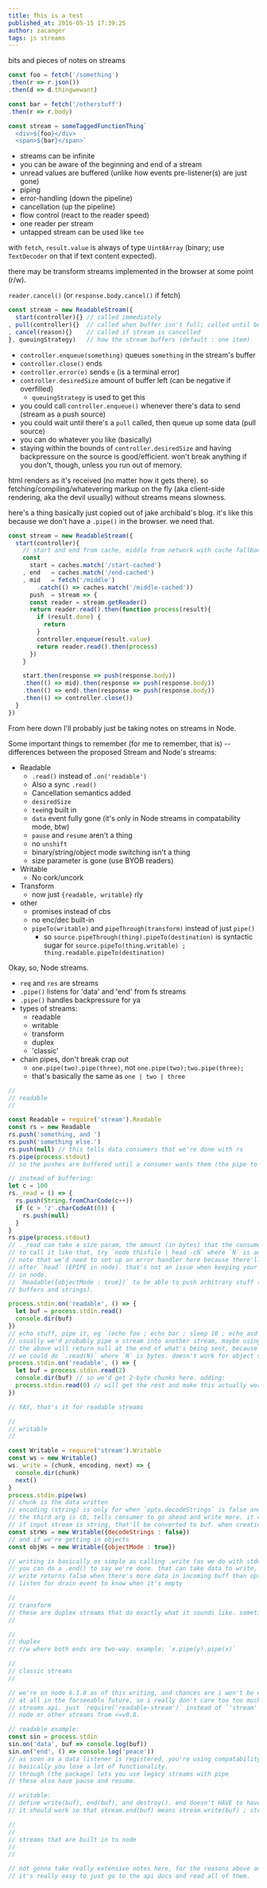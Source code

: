 ```yaml
---
title: This is a test
published_at: 2016-05-15 17:39:25
author: zacanger
tags: js streams
---
```


bits and pieces of notes on streams

```javascript
const foo = fetch('/something')
.then(r => r.json())
.then(d => d.thingwewant)

const bar = fetch('/otherstuff')
.then(r => r.body)

const stream = someTaggedFunctionThing`
  <div>${foo}</div>
  <span>${bar}</span>`
```

* streams can be infinite
* you can be aware of the beginning and end of a stream
* unread values are buffered (unlike how events pre-listener(s) are just gone)
* piping
* error-handling (down the pipeline)
* cancellation (up the pipeline)
* flow control (react to the reader speed)
* one reader per stream
* untapped stream can be used like `tee`

with `fetch`, `result.value` is always of type `Uint8Array` (binary; use `TextDecoder`
on that if text content expected).

there may be transform streams implemented in the browser at some point (r/w).

`reader.cancel()` (or `response.body.cancel()` if fetch)

```javascript
const stream = new ReadableStream({
  start(controller){} // called immediately
, pull(controller){}  // called when buffer isn't full; called until buffer is full
, cancel(reason){}    // called if stream is cancelled
}, queuingStrategy)   // how the stream buffers (default : one item)

```

* `controller.enqueue(something)` queues `something` in the stream's buffer
* `controller.close()` ends
* `controller.error(e)` sends `e` (is a terminal error)
* `controller.desiredSize` amount of buffer left (can be negative if overfilled)
  * `queuingStrategy` is used to get this
* you could call `controller.enqueue()` whenever there's data to send (stream as a push source)
* you could wait until there's a `pull` called, then queue up some data (pull source)
* you can do whatever you like (basically)
* staying within the bounds of `controller.desiredSize` and having backpressure on the source
  is good/efficient. won't break anything if you don't, though, unless you run out of memory.

html renders as it's received (no matter how it gets there). so fetching/compiling/whatevering
markup on the fly (aka client-side rendering, aka the devil usually) without streams means
slowness.

here's a thing basically just copied out of jake archibald's blog. it's like this because we
don't have a `.pipe()` in the browser. we need that.

```javascript
const stream = new ReadableStream({
  start(controller){
    // start and end from cache, middle from network with cache fallback
    const
      start = caches.match('/start-cached')
    , end   = caches.match('/end-cached')
    , mid   = fetch('/middle')
        .catch(() => caches.match('/middle-cached'))
      push  = stream => {
      const reader = stream.getReader()
      return reader.read().then(function process(result){
        if (result.done) {
          return
        }
        controller.enqueue(result.value)
        return reader.read().then(process)
      })
    }

    start.then(response => push(response.body))
    .then(() => mid).then(response => push(response.body))
    .then(() => end).then(response => push(response.body))
    .then(() => controller.close())
  }
})
```

From here down I'll probably just be taking notes on streams in Node.

Some important things to remember (for me to remember, that is) -- differences between the
proposed Stream and Node's streams:
* Readable
  * `.read()` instead of `.on('readable')`
  * Also a sync `.read()`
  * Cancellation semantics added
  * `desiredSize`
  * `tee`ing built in
  * `data` event fully gone (it's only in Node streams in compatability mode, btw)
  * `pause` and `resume` aren't a thing
  * no `unshift`
  * binary/string/object mode switching isn't a thing
  * size parameter is gone (use BYOB readers)
* Writable
  * No cork/uncork
* Transform
  * now just `{readable, writable}` rly
* other
  * promises instead of cbs
  * no enc/dec built-in
  * `pipeTo(writable)` and `pipeThrough(transform)` instead of just `pipe()`
    * so `source.pipeThrough(thing).pipeTo(destination)` is syntactic sugar for
      `source.pipeTo(thing.writable) ; thing.readable.pipeTo(destination)`

Okay, so, Node streams.
* `req` and `res` are streams
* `.pipe()` listens for 'data' and 'end' from fs streams
* `.pipe()` handles backpressure for ya
* types of streams:
  * readable
  * writable
  * transform
  * duplex
  * 'classic'
* chain pipes, don't break crap out
  * `one.pipe(two).pipe(three)`, not `one.pipe(two);two.pipe(three);`
  * that's basically the same as `one | two | three`

```javascript
//
// readable
//

const Readable = require('stream').Readable
const rs = new Readable
rs.push('something, and ')
rs.push('something else.')
rs.push(null) // this tells data consumers that we're done with rs
rs.pipe(process.stdout)
// so the pushes are buffered until a consumer wants them (the pipe to standard out)

// instead of buffering:
let c = 100
rs._read = () => {
  rs.push(String.fromCharCode(c++))
  if (c > 'z'.charCodeAt(0)) {
    rs.push(null)
  }
}
rs.pipe(process.stdout)
// ._read can take a size param, the amount (in bytes) that the consumer wants
// to call it like that, try `node thisfile | head -cN` where `N` is an integer
// note that we'd need to set up an error handler here because there'll be a SIGPIPE
// after `head` (EPIPE in node). that's not an issue when keeping your business all
// in node.
// `Readable({objectMode : true})` to be able to push arbitrary stuff (not just
// buffers and strings).

process.stdin.on('readable', () => {
  let buf = process.stdin.read()
  console.dir(buf)
})
// echo stuff, pipe it, eg `(echo foo ; echo bar ; sleep 10 ; echo asdfghjkl) | node this-script.js`
// usually we'd probably pipe a stream into another stream, maybe using through2 or somesuch
// the above will return null at the end of what's being sent, because there's nothing left
// we could do `.read(N)` where `N` is bytes. doesn't work for object streams.
process.stdin.on('readable', () => {
  let buf = process.stdin.read(2)
  console.dir(buf) // so we'd get 2-byte chunks here. adding:
  process.stdin.read(0) // will get the rest and make this actually work.
})

// YAY, that's it for readable streams

//
// writable
//

const Writable = require('stream').Writable
const ws = new Writable()
ws._write = (chunk, encoding, next) => {
  console.dir(chunk)
  next()
}
process.stdin.pipe(ws)
// chunk is the data written
// encoding (string) is only for when `opts.decodeStrings` is false and we've been given a string
// the third arg is cb, tells consumer to go ahead and write more. it can take an err obj
// if input stream is string, that'll be converted to buf. when creating the stream we can do
const strWs = new Writable({decodeStrings : false})
// and if we're getting in objects
const objWs = new Writable({objectMode : true})

// writing is basically as simple as calling .write (as we do with stdout)
// you can do a .end() to say we're done. that can take data to write, right before ending.
// write returns false when there's more data in incoming buff than opts.highWaterMark;
// listen for drain event to know when it's empty

//
// transform
// these are duplex streams that do exactly what it sounds like. sometimes called 'through' streams.
//

//
// duplex
// r/w where both ends are two-way. example: `x.pipe(y).pipe(x)`

//
// classic streams
//

// we're on node 6.1.0 as of this writing, and chances are i won't be doing much node stuff
// at all in the forseeable future, so i really don't care too too much about the legacy
// streams api. just `require('readable-stream')` instead of `'stream'`, if we must support
// node or other streams from <=v0.8.

// readable example:
const sin = process.stdin
sin.on('data', buf => console.log(buf))
sin.on('end', () => console.log('peace'))
// as soon as a data listener is registered, you're using compatability mode, so
// basically you lose a lot of functionality.
// through (the package) lets you use legacy streams with pipe
// these also have pause and resume.

// writable:
// define write(buf), end(buf), and destroy(). end doesn't HAVE to have (buf), but
// it should work so that stream.end(buf) means stream.write(buf) ; stream.end(), so just do that.

//
//
// streams that are built in to node
//
//

// not gonna take really extensive notes here, for the reasons above and also because
// it's really easy to just go to the api docs and read all of them.

```

